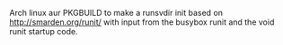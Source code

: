 Arch linux aur PKGBUILD to make a runsvdir init based on http://smarden.org/runit/ with input from the busybox runit and the void runit startup code.